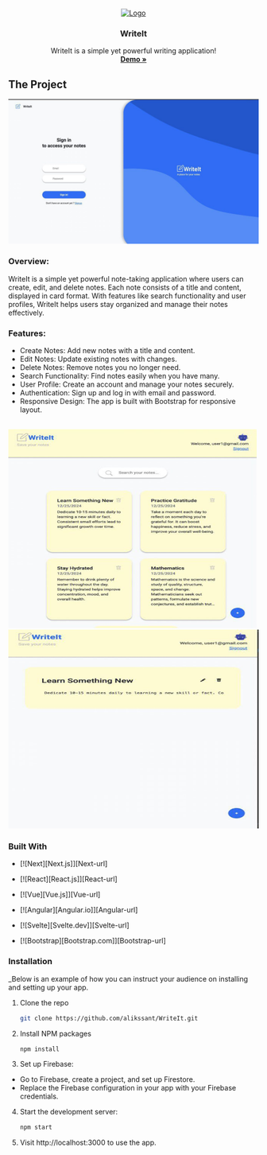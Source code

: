 <br />
<div align="center">
  <a href="https://github.com/alikssant/WriteIt">
    <img src="public/favicon.ico" alt="Logo" width="80" height="80">
  </a>

<h3 align="center">WriteIt</h3>

<p align="center">
    WriteIt is a simple yet powerful writing application!
    <br />
    <a href="https://github.com/othneildrew/Best-README-Template"><strong>Demo »</strong></a>
    <br />
 </p>
</div>

<!-- ABOUT THE PROJECT -->

## The Project

<img src="src/assets/images/1.jpg" alt="1">

### Overview:

WriteIt is a simple yet powerful note-taking application where users can create, edit, and delete notes. Each note consists of a title and content, displayed in card format. With features like search functionality and user profiles, WriteIt helps users stay organized and manage their notes effectively.

### Features:

- Create Notes: Add new notes with a title and content.
- Edit Notes: Update existing notes with changes.
- Delete Notes: Remove notes you no longer need.
- Search Functionality: Find notes easily when you have many.
- User Profile: Create an account and manage your notes securely.
- Authentication: Sign up and log in with email and password.
- Responsive Design: The app is built with Bootstrap for responsive layout.

<br />

<img src="src/assets/images/2.jpg" alt="2" width="500" height="400">
<img src="src/assets/images/3.jpg" alt="3" width="510" height="400">

### Built With

- [![Next][Next.js]][Next-url]
- [![React][React.js]][React-url]
- [![Vue][Vue.js]][Vue-url]
- [![Angular][Angular.io]][Angular-url]
- [![Svelte][Svelte.dev]][Svelte-url]

- [![Bootstrap][Bootstrap.com]][Bootstrap-url]

<!-- GETTING STARTED -->

### Installation

\_Below is an example of how you can instruct your audience on installing and setting up your app.

1. Clone the repo
   ```sh
   git clone https://github.com/alikssant/WriteIt.git
   ```
2. Install NPM packages
   ```sh
   npm install
   ```
3. Set up Firebase:

- Go to Firebase, create a project, and set up Firestore.
- Replace the Firebase configuration in your app with your Firebase credentials.

4. Start the development server:

   ```sh
   npm start
   ```

5. Visit http://localhost:3000 to use the app.
